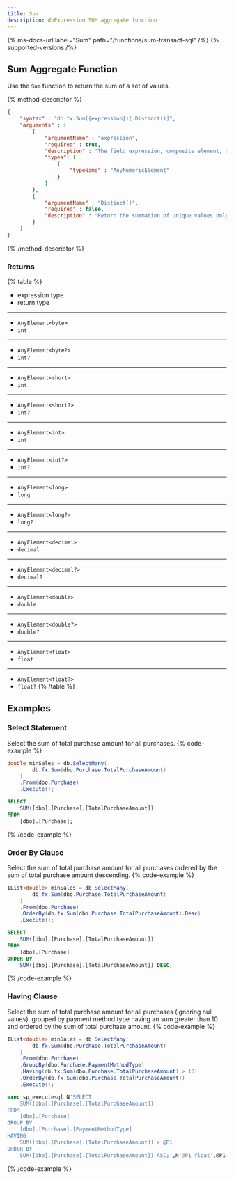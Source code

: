 ```yaml
---
title: Sum
description: dbExpression SUM aggregate function
---
```


{% ms-docs-url label="Sum" path="/functions/sum-transact-sql" /%}
{% supported-versions /%}

## Sum Aggregate Function

Use the `Sum` function to return the sum of a set of values.

{% method-descriptor %}
```json
{
    "syntax" : "db.fx.Sum({expression})[.Distinct()]",
    "arguments" : [
        {
            "argumentName" : "expression",
            "required" : true,
            "description" : "The field expression, composite element, or function result to use in calculating the sum.",
            "types": [
                { 
                    "typeName" : "AnyNumericElement"
                }
            ]
        },
        {
            "argumentName" : "Distinct()",
            "required" : false,
            "description" : "Return the summation of unique values only."
        }        
    ]
}
```
{% /method-descriptor %}

### Returns
{% table %}
* expression type
* return type
---
* `AnyElement<byte>`
* `int`
---
* `AnyElement<byte?>`
* `int?`
---
* `AnyElement<short>`
* `int`
---
* `AnyElement<short?>`
* `int?`
---
* `AnyElement<int>`
* `int`
---
* `AnyElement<int?>`
* `int?`
---
* `AnyElement<long>`
* `long`
---
* `AnyElement<long?>`
* `long?`
---
* `AnyElement<decimal>`
* `decimal`
---
* `AnyElement<decimal?>`
* `decimal?`
---
* `AnyElement<double>`
* `double`
---
* `AnyElement<double?>`
* `double?`
---
* `AnyElement<float>`
* `float`
---
* `AnyElement<float?>`
* `float?`
{% /table %}

## Examples
### Select Statement
Select the sum of total purchase amount for all purchases.
{% code-example %}
```csharp
double minSales = db.SelectMany(
        db.fx.Sum(dbo.Purchase.TotalPurchaseAmount)
    )
    .From(dbo.Purchase)
    .Execute();
```
```sql
SELECT
	SUM([dbo].[Purchase].[TotalPurchaseAmount])
FROM
	[dbo].[Purchase];
```
{% /code-example %}

### Order By Clause
Select the sum of total purchase amount for all purchases ordered by the sum of total purchase amount descending.
{% code-example %}
```csharp
IList<double> minSales = db.SelectMany(
        db.fx.Sum(dbo.Purchase.TotalPurchaseAmount)
    )
    .From(dbo.Purchase)
    .OrderBy(db.fx.Sum(dbo.Purchase.TotalPurchaseAmount).Desc)
    .Execute();
```
```sql
SELECT
	SUM([dbo].[Purchase].[TotalPurchaseAmount])
FROM
	[dbo].[Purchase]
ORDER BY
	SUM([dbo].[Purchase].[TotalPurchaseAmount]) DESC;
```
{% /code-example %}

### Having Clause
Select the sum of total purchase amount for all purchases (ignoring null values), grouped by payment
method type having an sum greater than 10 and ordered by the sum of total purchase amount.
{% code-example %}
```csharp
IList<double> minSales = db.SelectMany(
        db.fx.Sum(dbo.Purchase.TotalPurchaseAmount)
    )
    .From(dbo.Purchase)
    .GroupBy(dbo.Purchase.PaymentMethodType)
    .Having(db.fx.Sum(dbo.Purchase.TotalPurchaseAmount) > 10)
    .OrderBy(db.fx.Sum(dbo.Purchase.TotalPurchaseAmount))
    .Execute();
```
```sql
exec sp_executesql N'SELECT
	SUM([dbo].[Purchase].[TotalPurchaseAmount])
FROM
	[dbo].[Purchase]
GROUP BY
	[dbo].[Purchase].[PaymentMethodType]
HAVING
	SUM([dbo].[Purchase].[TotalPurchaseAmount]) > @P1
ORDER BY
	SUM([dbo].[Purchase].[TotalPurchaseAmount]) ASC;',N'@P1 float',@P1=10
```
{% /code-example %}
